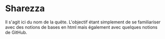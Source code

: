 # Sharezza 
Il s'agit ici du nom de la quête. 
L'objectif étant simplement de se familiariser avec des notions de bases en html mais également avec quelques notions de GitHub. 
